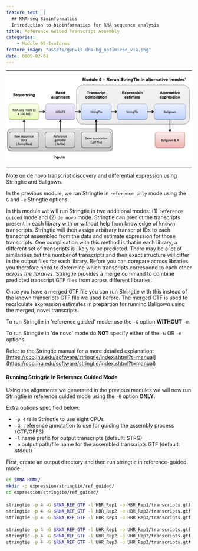 ```yaml
---
feature_text: |
  ## RNA-seq Bioinformatics
  Introduction to bioinformatics for RNA sequence analysis
title: Reference Guided Transcript Assembly
categories:
    - Module-05-Isoforms
feature_image: "assets/genvis-dna-bg_optimized_v1a.png"
date: 0005-02-01
---
```


***

![RNA-seq_Flowchart4](/assets/module_5/RNA-seq_Flowchart5.png)

***

Note on de novo transcript discovery and differential expression using Stringtie and Ballgown.

In the previous module, we ran Stringtie in `reference only` mode using the `-G` and `-e` Stringtie options.

In this module we will run Stringtie in two additional modes: (1) `reference guided` mode and (2) `de novo` mode. Stringtie can predict the transcripts present in each library with or without help from knowledge of known transcripts. Stringtie will then assign arbitrary transcript IDs to each transcript assembled from the data and estimate expression for those transcripts. One complication with this method is that in each library, a different set of transcripts is likely to be predicted. There may be a lot of similarities but the number of transcripts and their exact structure will differ in the output files for each library. Before you can compare across libraries you therefore need to determine which transcripts correspond to each other *across the libraries*. Stringtie provides a merge command to combine predicted transcript GTF files from across different libraries.

Once you have a merged GTF file you can run Stringtie with this instead of the known transcripts GTF file we used before. The merged GTF is used to recalculate expression estimates in prepartion for running Ballgown using the merged, novel transcripts.

To run Stringtie in 'reference guided' mode: use the `-G` option **WITHOUT** `-e`.

To run Stringtie in 'de novo' mode do **NOT** specify either of the `-G` OR `-e` options.

Refer to the Stringtie manual for a more detailed explanation: [https://ccb.jhu.edu/software/stringtie/index.shtml?t=manual](https://ccb.jhu.edu/software/stringtie/index.shtml?t=manual)

#### Running Stringtie in Reference Guided Mode
Using the alignments we generated in the previous modules we will now run Stringtie in reference guided mode using the `-G` option **ONLY**.

Extra options specified below:

* `-p 4` tells Stringtie to use eight CPUs
* `-G ` reference annotation to use for guiding the assembly process (GTF/GFF3)
* `-l` name prefix for output transcripts (default: STRG)
* `-o` output path/file name for the assembled transcripts GTF (default: stdout)

First, create an output directory and then run stringtie in reference-guided mode.
```bash
cd $RNA_HOME/
mkdir -p expression/stringtie/ref_guided/
cd expression/stringtie/ref_guided/

stringtie -p 4 -G $RNA_REF_GTF -l HBR_Rep1 -o HBR_Rep1/transcripts.gtf $RNA_ALIGN_DIR/HBR_Rep1.bam
stringtie -p 4 -G $RNA_REF_GTF -l HBR_Rep2 -o HBR_Rep2/transcripts.gtf $RNA_ALIGN_DIR/HBR_Rep2.bam
stringtie -p 4 -G $RNA_REF_GTF -l HBR_Rep3 -o HBR_Rep3/transcripts.gtf $RNA_ALIGN_DIR/HBR_Rep3.bam

stringtie -p 4 -G $RNA_REF_GTF -l UHR_Rep1 -o UHR_Rep1/transcripts.gtf $RNA_ALIGN_DIR/UHR_Rep1.bam
stringtie -p 4 -G $RNA_REF_GTF -l UHR_Rep2 -o UHR_Rep2/transcripts.gtf $RNA_ALIGN_DIR/UHR_Rep2.bam
stringtie -p 4 -G $RNA_REF_GTF -l UHR_Rep3 -o UHR_Rep3/transcripts.gtf $RNA_ALIGN_DIR/UHR_Rep3.bam

```
